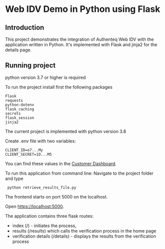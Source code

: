 
# Web IDV Demo in Python using Flask

## Introduction

This project demonstrates the integration of Authenteq Web IDV with the application written in Python.
It's implemented with Flask and jinja2 for the details page. 


## Running project
python version 3.7 or higher is required

To run the project install first the following packages
```
Flask   
requests
python-dotenv 
flask_caching
secrets
flask_session
jinja2
```
The current project is implemented with python version 3.8

Create .env file with two variables:
```
CLIENT_ID=o7...My
CLIENT_SECRET=1D...M5
```

You can find these values in the [Customer Dashboard](https://customer-dashboard.app.authenteq.com/customer/api-keys).

To run this application from command line:
Navigate to the project folder and type 
```
 python retrieve_results_file.py
```

The frontend starts on port 5000 on the localhost.

Open [https://localhost:5000](https://localhost:5000).

The application contains three flask routes:
* index  (/) - initiates the process,
* results (/results) which calls the verification process in the home page
* verification details  (/details) - displays the results from the verification process


